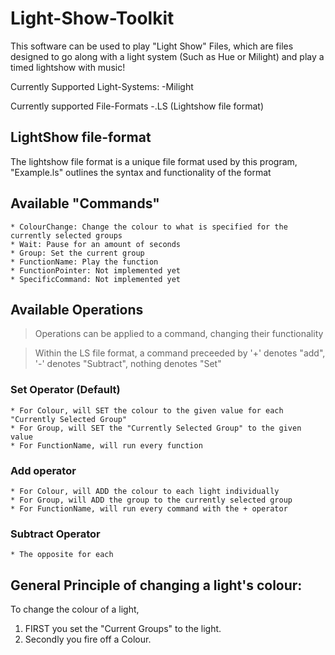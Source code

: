 # Light-Show-Toolkit

This software can be used to play "Light Show" Files, which are files designed to go along with a light system (Such as Hue or Milight) and play a timed lightshow with music!

Currently Supported Light-Systems: 
  -Milight

Currently supported File-Formats
  -.LS (Lightshow file format)
  
## LightShow file-format
The lightshow file format is a unique file format used by this program, "Example.ls" outlines the syntax and functionality of the format


## Available "Commands"
    * ColourChange: Change the colour to what is specified for the currently selected groups
    * Wait: Pause for an amount of seconds
    * Group: Set the current group 
    * FunctionName: Play the function
    * FunctionPointer: Not implemented yet
    * SpecificCommand: Not implemented yet
  
## Available Operations
>Operations can be applied to a command, changing their functionality

>Within the LS file format, a command preceeded by '+' denotes "add", '-' denotes "Subtract", nothing denotes "Set"

### Set Operator (Default)
    * For Colour, will SET the colour to the given value for each "Currently Selected Group" 
    * For Group, will SET the "Currently Selected Group" to the given value
    * For FunctionName, will run every function
    
### Add operator
    * For Colour, will ADD the colour to each light individually
    * For Group, will ADD the group to the currently selected group
    * For FunctionName, will run every command with the + operator
### Subtract Operator
    * The opposite for each

## General Principle of changing a light's colour:

To change the colour of a light, 
  1. FIRST you set the "Current Groups" to the light.
  2. Secondly you fire off a Colour. 
 
